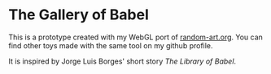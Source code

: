 # The Gallery of Babel

This is a prototype created with my WebGL port of [random-art.org](https://random-art.org/). You can find other toys made with the same tool on my github profile.

It is inspired by Jorge Luis Borges' short story *The Library of Babel*.